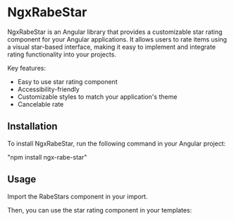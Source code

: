 <!-- # NgxRabe

This project was generated with [Angular CLI](https://github.com/angular/angular-cli) version 18.2.6.

## Development server

Run `ng serve` for a dev server. Navigate to `http://localhost:4200/`. The application will automatically reload if you change any of the source files.

## Code scaffolding

Run `ng generate component component-name` to generate a new component. You can also use `ng generate directive|pipe|service|class|guard|interface|enum|module`.

## Build

Run `ng build` to build the project. The build artifacts will be stored in the `dist/` directory.

## Running unit tests

Run `ng test` to execute the unit tests via [Karma](https://karma-runner.github.io).

## Running end-to-end tests

Run `ng e2e` to execute the end-to-end tests via a platform of your choice. To use this command, you need to first add a package that implements end-to-end testing capabilities.

## Further help

To get more help on the Angular CLI use `ng help` or go check out the [Angular CLI Overview and Command Reference](https://angular.dev/tools/cli) page. -->

# NgxRabeStar

NgxRabeStar is an Angular library that provides a customizable star rating component for your Angular applications. It allows users to rate items using a visual star-based interface, making it easy to implement and integrate rating functionality into your projects.

Key features:
  - Easy to use star rating component
  - Accessibility-friendly
  - Customizable styles to match your application's theme
  - Cancelable rate


## Installation

To install NgxRabeStar, run the following command in your Angular project:

"npm install ngx-rabe-star"

## Usage

Import the RabeStars component in your import.

Then, you can use the star rating component in your templates:


<ngx-rabe-star formControlName="rating"></ngx-rabe-star>
